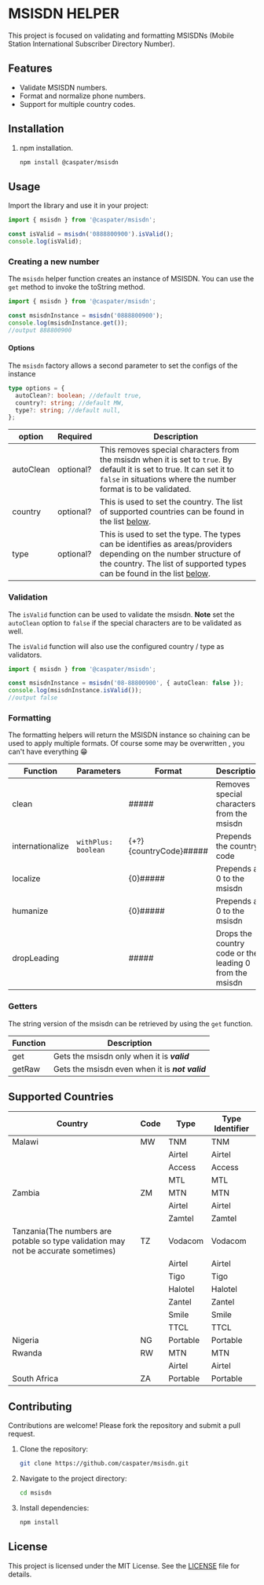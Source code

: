 # MSISDN HELPER

This project is focused on validating and formatting MSISDNs (Mobile Station International Subscriber Directory Number).

## Features

- Validate MSISDN numbers.
- Format and normalize phone numbers.
- Support for multiple country codes.

## Installation

1. npm installation.
   ```bash
   npm install @caspater/msisdn
   ```

## Usage

Import the library and use it in your project:

```typescript
import { msisdn } from '@caspater/msisdn';

const isValid = msisdn('0888800900').isValid();
console.log(isValid);
```

### Creating a new number

The `msisdn` helper function creates an instance of MSISDN. You can use the `get` method to invoke the toString method.

```typescript
import { msisdn } from '@caspater/msisdn';

const msisdnInstance = msisdn('0888800900');
console.log(msisdnInstance.get());
//output 888800900
```

#### Options

The `msisdn` factory allows a second parameter to set the configs of the instance

```typescript
type options = {
  autoClean?: boolean; //default true,
  country?: string; //default MW,
  type?: string; //default null,
};
```

| option    | Required  | Description                                                                                                                                                                                                        |
| --------- | --------- | ------------------------------------------------------------------------------------------------------------------------------------------------------------------------------------------------------------------ |
| autoClean | optional? | This removes special characters from the msisdn when it is set to `true`. By default it is set to true. It can set it to `false` in situations where the number format is to be validated.                         |
| country   | optional? | This is used to set the country. The list of supported countries can be found in the list [below](#supported-countries).                                                                                           |
| type      | optional? | This is used to set the type. The types can be identifies as areas/providers depending on the number structure of the country. The list of supported types can be found in the list [below](#supported-countries). |

### Validation

The `isValid` function can be used to validate the msisdn. **Note** set the `autoClean` option to `false` if the special characters are to be validated as well.

The `isValid` function will also use the configured country / type as validators.

```typescript
import { msisdn } from '@caspater/msisdn';

const msisdnInstance = msisdn('08-88800900', { autoClean: false });
console.log(msisdnInstance.isValid());
//output false
```

### Formatting

The formatting helpers will return the MSISDN instance so chaining can be used to apply multiple formats. Of course some may be overwritten , you can't have everything 😁

| Function         | Parameters          | Format                 | Description                                             |
| ---------------- | ------------------- | ---------------------- | ------------------------------------------------------- |
| clean            |                     | #####                  | Removes special characters from the msisdn              |
| internationalize | `withPlus: boolean` | {+?}{countryCode}##### | Prepends the country code                               |
| localize         |                     | {0}#####               | Prepends a 0 to the msisdn                              |
| humanize         |                     | {0}#####               | Prepends a 0 to the msisdn                              |
| dropLeading      |                     | #####                  | Drops the country code or the leading 0 from the msisdn |

### Getters

The string version of the msisdn can be retrieved by using the `get` function.

| Function | Description                                     |
| -------- | ----------------------------------------------- |
| get      | Gets the msisdn only when it is **_valid_**     |
| getRaw   | Gets the msisdn even when it is **_not valid_** |

## <a id="supported-countries"></a>Supported Countries

| Country                                                                            | Code | Type     | Type Identifier |
| ---------------------------------------------------------------------------------- | ---- | -------- | --------------- |
| Malawi                                                                             | MW   | TNM      | TNM             |
|                                                                                    |      | Airtel   | Airtel          |
|                                                                                    |      | Access   | Access          |
|                                                                                    |      | MTL      | MTL             |
| Zambia                                                                             | ZM   | MTN      | MTN             |
|                                                                                    |      | Airtel   | Airtel          |
|                                                                                    |      | Zamtel   | Zamtel          |
| Tanzania(The numbers are potable so type validation may not be accurate sometimes) | TZ   | Vodacom  | Vodacom         |
|                                                                                    |      | Airtel   | Airtel          |
|                                                                                    |      | Tigo     | Tigo            |
|                                                                                    |      | Halotel  | Halotel         |
|                                                                                    |      | Zantel   | Zantel          |
|                                                                                    |      | Smile    | Smile           |
|                                                                                    |      | TTCL     | TTCL            |
| Nigeria                                                                            | NG   | Portable | Portable        |
| Rwanda                                                                             | RW   | MTN      | MTN             |
|                                                                                    |      | Airtel   | Airtel          |
| South Africa                                                                       | ZA   | Portable | Portable        |

## Contributing

Contributions are welcome! Please fork the repository and submit a pull request.

1. Clone the repository:
   ```bash
   git clone https://github.com/caspater/msisdn.git
   ```
2. Navigate to the project directory:
   ```bash
   cd msisdn
   ```
3. Install dependencies:
   ```bash
   npm install
   ```

## License

This project is licensed under the MIT License. See the [LICENSE](LICENSE) file for details.
